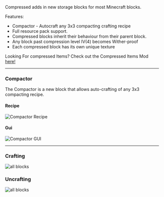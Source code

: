 Compressed adds in new storage blocks for most Minecraft blocks.



Features:
- Compactor - Autocraft any 3x3 compacting crafting recipe
- Full resource pack support.
- Compressed blocks inherit their behaviour from their parent block.
- Any block past compression level IV(4) becomes Wither-proof
- Each compressed block has its own unique texture



Looking For compressed Items? Check out the Compressed Items Mod [here!](https://modrinth.com/mod/compressed-items)


---
### Compactor

The Compactor is a new block that allows auto-crafting of any 3x3 compacting recipe. 

#### Recipe
![Compactor Recipe](https://i.imgur.com/amZneOy.png)
#### Gui
![Compactor GUI](https://i.imgur.com/7VHA0LB.png)

---

### Crafting
![all blocks](https://i.imgur.com/Cb1bpqj.png)

### Uncrafting
![all blocks](https://i.imgur.com/iYtIhUg.png)